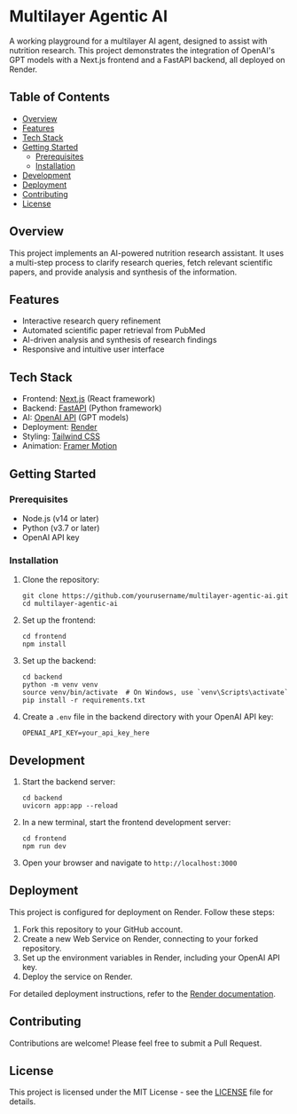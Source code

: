 # Multilayer Agentic AI

A working playground for a multilayer AI agent, designed to assist with nutrition research. This project demonstrates the integration of OpenAI's GPT models with a Next.js frontend and a FastAPI backend, all deployed on Render.

## Table of Contents

- [Overview](#overview)
- [Features](#features)
- [Tech Stack](#tech-stack)
- [Getting Started](#getting-started)
  - [Prerequisites](#prerequisites)
  - [Installation](#installation)
- [Development](#development)
- [Deployment](#deployment)
- [Contributing](#contributing)
- [License](#license)

## Overview

This project implements an AI-powered nutrition research assistant. It uses a multi-step process to clarify research queries, fetch relevant scientific papers, and provide analysis and synthesis of the information.

## Features

- Interactive research query refinement
- Automated scientific paper retrieval from PubMed
- AI-driven analysis and synthesis of research findings
- Responsive and intuitive user interface

## Tech Stack

- Frontend: [Next.js](https://nextjs.org/) (React framework)
- Backend: [FastAPI](https://fastapi.tiangolo.com/) (Python framework)
- AI: [OpenAI API](https://openai.com/blog/openai-api) (GPT models)
- Deployment: [Render](https://render.com/)
- Styling: [Tailwind CSS](https://tailwindcss.com/)
- Animation: [Framer Motion](https://www.framer.com/motion/)

## Getting Started

### Prerequisites

- Node.js (v14 or later)
- Python (v3.7 or later)
- OpenAI API key

### Installation

1. Clone the repository:
   ```
   git clone https://github.com/yourusername/multilayer-agentic-ai.git
   cd multilayer-agentic-ai
   ```

2. Set up the frontend:
   ```
   cd frontend
   npm install
   ```

3. Set up the backend:
   ```
   cd backend
   python -m venv venv
   source venv/bin/activate  # On Windows, use `venv\Scripts\activate`
   pip install -r requirements.txt
   ```

4. Create a `.env` file in the backend directory with your OpenAI API key:
   ```
   OPENAI_API_KEY=your_api_key_here
   ```

## Development

1. Start the backend server:
   ```
   cd backend
   uvicorn app:app --reload
   ```

2. In a new terminal, start the frontend development server:
   ```
   cd frontend
   npm run dev
   ```

3. Open your browser and navigate to `http://localhost:3000`

## Deployment

This project is configured for deployment on Render. Follow these steps:

1. Fork this repository to your GitHub account.
2. Create a new Web Service on Render, connecting to your forked repository.
3. Set up the environment variables in Render, including your OpenAI API key.
4. Deploy the service on Render.

For detailed deployment instructions, refer to the [Render documentation](https://render.com/docs).

## Contributing

Contributions are welcome! Please feel free to submit a Pull Request.

## License

This project is licensed under the MIT License - see the [LICENSE](LICENSE) file for details.
